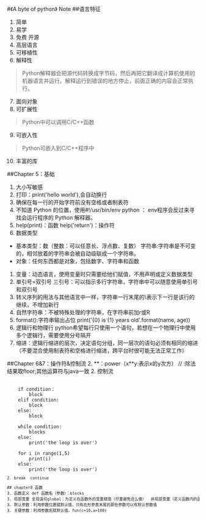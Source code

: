 #《A byte of python》 Note
##语言特征
1. 简单
2. 易学
3. 免费 开源
4. 高层语言
5. 可移植性
6. 解释性
 >Python解释器会把源代码转换成字节码，然后再把它翻译成计算机使用的机器语言并运行。解释运行到错误的地方停止，前面正确的内容会正常执行。
7. 面向对象
8. 可扩展性
>Python中可以调用C/C++函数
9. 可嵌入性
 >Python可嵌入到C/C++程序中
10. 丰富的库


##Chapter 5：基础
1. 大小写敏感
1. 打印：print('hello world'),会自动换行
1. 确保在每一行的开始字符前没有空格或者制表符
1. 不知道 Python 的位置，使用\#!/usr/bin/env python ： env程序会反过来寻找会运行程序的 Python 解释器。
1. help(print)：函数     help('return')：操作符
1. 数据类型 
 * 基本类型：数（整数：可以任意长、浮点数、复数） 字符串:字符串是不可变的，相邻放着的字符串会被自动级联成一个字符串。
 * 对象：任何东西都是对象，包括数字、字符串和函数
1. 变量：动态语言，使用变量时只需要给他们赋值，不用声明或定义数据类型
1. 单引号=双引号    三引号：可以指示多行字符串，字符串中可以随意使用单引号和双引号
1. 转义序列的用法与其他语言中一样，字符串一行末尾的\表示下一行是该行的继续，不增加新行
1. 自然字符串：不被特殊处理的字符串，在字符串前加r或R
1. format():字符串输出占位 print('{0} is {1} years old'.format(name, age))
1. 逻辑行和物理行   python希望每行只使用一个语句，若想在一个物理行中使用多个逻辑行，需要使用分号隔开
1. 缩进：逻辑行缩进的层次，决定语句分组，同一层次的语句必须有相同的缩进（不要混合使用制表符和空格进行缩进，跨平台时很可能无法正常工作）

##Chapter 6&7：操作符&控制流
2. \*\*：power（x\*\*y:表示x的y次方）   // :除法结果取floor;其他运算符与java一致
2. 控制流
<pre><code>
    if condition： 
        block
    elif condition:
        block
    else:
        block

    while condition:
        blocks
    else:
        print('the loop is over')

    for i in range(1,5)
        print(i)
    else:
        print('the loop is over')    
<code><pre>
2. break  continue

## chapter8 函数
3. 函数定义 def 函数名（参数）：blocks
3. 局部变量 全局语句global：为定义在函数外的变量赋值（尽量避免这么做）  非局部变量（定义函数内的函数时）
3. 默认参数：利用参数位置赋默认值，只有在形参表末尾的那些参数可以有默认参数值
3. 关键参数：利用参数名赋默认值，fun(c=10,a=100)









